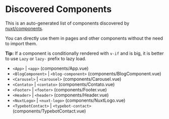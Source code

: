 # Discovered Components

This is an auto-generated list of components discovered by [nuxt/components](https://github.com/nuxt/components).

You can directly use them in pages and other components without the need to import them.

**Tip:** If a component is conditionally rendered with `v-if` and is big, it is better to use `Lazy` or `lazy-` prefix to lazy load.

- `<App>` | `<app>` (components/App.vue)
- `<BlogComponent>` | `<blog-component>` (components/BlogComponent.vue)
- `<Carousel>` | `<carousel>` (components/Carousel.vue)
- `<Contato>` | `<contato>` (components/Contato.vue)
- `<Footer>` | `<footer>` (components/Footer.vue)
- `<Header>` | `<header>` (components/Header.vue)
- `<NuxtLogo>` | `<nuxt-logo>` (components/NuxtLogo.vue)
- `<TypebotContact>` | `<typebot-contact>` (components/TypebotContact.vue)
